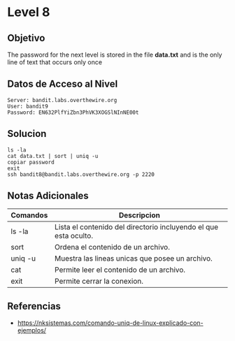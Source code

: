 # Level 8
## Objetivo
The password for the next level is stored in the file **data.txt** and is the only line of text that occurs only once
## Datos de Acceso al Nivel
```
Server: bandit.labs.overthewire.org
User: bandit9
Password: EN632PlfYiZbn3PhVK3XOGSlNInNE00t

```

## Solucion

```Bash:
ls -la
cat data.txt | sort | uniq -u
copiar password
exit
ssh bandit8@bandit.labs.overthewire.org -p 2220

```

## Notas Adicionales
|**Comandos**|**Descripcion**|
|--------|-------------|
|ls -la|Lista el contenido del directorio incluyendo el que esta oculto.|
|sort|Ordena el contenido de un archivo.|
| uniq -u|Muestra las lineas unicas que posee un archivo.|
|cat|Permite leer el contenido de un archivo.|
|exit|Permite cerrar la conexion.|


## Referencias
* https://nksistemas.com/comando-uniq-de-linux-explicado-con-ejemplos/


